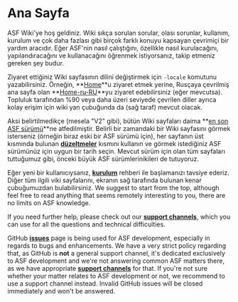 # Ana Sayfa

ASF Wiki'ye hoş geldiniz. Wiki sıkça sorulan sorular, olası sorunlar, kullanım, kurulum ve çok daha fazlası gibi birçok farklı konuyu kapsayan çevrimiçi bir yardım aracıdır. Eğer ASF'nin nasıl çalıştığını, özellikle nasıl kurulacağını, yapılandıracağını ve kullanacağını öğrenmek istiyorsanız, takip etmeniz gereken şey budur.

Ziyaret ettiğiniz Wiki sayfasının dilini değiştirmek için `-locale` komutunu yazabilirsiniz. Örneğin, **[Home](https://github.com/JustArchiNET/ArchiSteamFarm/wiki/Home)**u ziyaret etmek yerine, Rusçaya çevrilmiş ana sayfa olan **[Home-ru-RU](https://github.com/JustArchiNET/ArchiSteamFarm/wiki/Home-ru-RU)**yu ziyaret edebilirsiniz (eğer mevcutsa). Topluluk tarafından %90 veya daha üzeri seviyede çevrilen diller ayrıca kolay erişim için wiki yan çubuğunda da (sağ taraf) mevcut olacak.

Aksi belirtilmedikçe (mesela "V2" gibi), bütün Wiki sayfaları daima **[en son ASF sürümü](https://github.com/JustArchiNET/ArchiSteamFarm/releases)**ne atfedilmiştir. Belirli bir zamandaki bir Wiki sayfasını görmek isterseniz (örneğin biraz eski bir ASF sürümü için), her sayfanın üst kısmında bulunan **[düzeltmeler](https://github.com/JustArchiNET/ArchiSteamFarm/wiki/_history)** kısmını kullanın ve görmek istediğiniz ASF sürümünüz için uygun bir tarih seçin. Mevcut sürüm için olan tüm sayfaları tuttuğumuz gibi, önceki büyük ASF sürümlerinikileri de tutuyoruz.

Eğer yeni bir kullanıcıysanız, **[kurulum](https://github.com/JustArchiNET/ArchiSteamFarm/wiki/Setting-up)** rehberi ile başlamanızı tavsiye ederiz. Diğer tüm ilgili viki sayfalarını, ekranın sağ tarafında bulunan kenar çubuğumuzdan bulabilirsiniz. We suggest to start from the top, although feel free to read anything that seems remotely interesting to you, there are no limits on ASF knowledge.

If you need further help, please check out our **[support channels](https://github.com/JustArchiNET/ArchiSteamFarm/blob/master/.github/SUPPORT.md)**, which you can use for all the questions and technical difficulties.

GitHub **[issues](https://github.com/JustArchiNET/ArchiSteamFarm/issues)** page is being used for ASF development, especially in regards to bugs and enhancements. We have a very strict policy regarding that, as GitHub is **not** a general support channel, it's dedicated exclusively to ASF development and we're not answering common ASF matters there, as we have appropriate **[support channels](https://github.com/JustArchiNET/ArchiSteamFarm/blob/master/.github/SUPPORT.md)** for that. If you're not sure whether your matter relates to ASF development or not, we recommend to use a support channel instead. Invalid GitHub issues will be closed immediately and won't be answered.